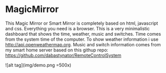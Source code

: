 MagicMirror
=======================

This Magic Mirror or Smart Mirror is completely based on html, 
javascript and css. Everything you need is a browser.
This is a very minimalistic dashboard that shows the time, 
weather, music and switches. 
Time comes from the system time of the computer. 
To show weather information i use  http://api.openweathermap.org. 
Music and switch information comes from my smart home server 
based on this githup repo: https://github.com/dabastynator/RemoteControlSystem

![alt tag](img/demo.png =500x)
